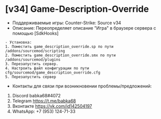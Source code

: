 # [v34] Game-Description-Override
- Поддерживаемые игры: Counter-Strike: Source v34
- Описание: Переопределяет описание "Игра" в браузере сервера с помощью [SdkHooks]

```cp
- Установка:
1. Поместить game_description_override.sp по пути /addons/sourcemod/scripting 
2. Поместить game_description_override.smx по пути /addons/sourcemod/plugins
3. Перезапустить сервер.
4. Настроить файл конфигурации по пути cfg/sourcemod/game_description_override.cfg
5. Перезапустить сервер
```

- Контакты для связи при возникновении проблемы/предложений:

1. Discord babka68#4072
2. Telegram https://t.me/babka68
3. Вконтакте https://vk.com/id142504197
4. WhatsApp: +7 (953) 124-71-33
